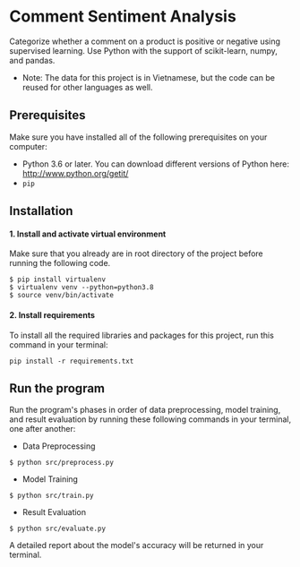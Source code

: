 # Comment Sentiment Analysis
Categorize whether a comment on a product is positive or negative using supervised learning.
Use Python with the support of scikit-learn, numpy, and pandas.
- Note: The data for this project is in Vietnamese, but the code can be reused for other languages as well.

## Prerequisites
Make sure you have installed all of the following prerequisites on your computer:
- Python 3.6 or later.
You can download different versions of Python here:
http://www.python.org/getit/
- `pip`

## Installation

#### 1. Install and activate virtual environment
Make sure that you already are in root directory of the project before running the following code.
```
$ pip install virtualenv
$ virtualenv venv --python=python3.8
$ source venv/bin/activate
```

#### 2. Install requirements
To install all the required libraries and packages for this project, run this command in your terminal:
```
pip install -r requirements.txt
```

## Run the program
Run the program's phases in order of data preprocessing, model training, and result evaluation by running these following commands in your terminal, one after another:
- Data Preprocessing
```
$ python src/preprocess.py
```
- Model Training
```
$ python src/train.py
```
- Result Evaluation
```
$ python src/evaluate.py
```
A detailed report about the model's accuracy will be returned in your terminal.
